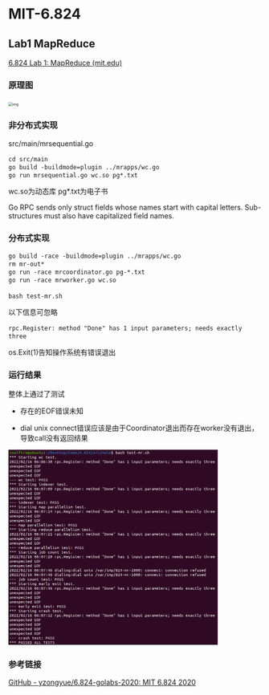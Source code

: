 # MIT-6.824

## Lab1 MapReduce

[6.824 Lab 1: MapReduce (mit.edu)](https://pdos.csail.mit.edu/6.824/labs/lab-mr.html)

### 原理图

<img src="https://pic3.zhimg.com/80/v2-3d07dd78da8061c0d6b5b06b8d83e0ba_720w.jpg" alt="img" style="zoom:50%;" />

### 非分布式实现

src/main/mrsequential.go

```shell
cd src/main
go build -buildmode=plugin ../mrapps/wc.go
go run mrsequential.go wc.so pg*.txt
```

wc.so为动态库 pg*.txt为电子书

Go RPC sends only struct fields whose names start with capital letters. Sub-structures must also have capitalized field names.

### 分布式实现

```shell
go build -race -buildmode=plugin ../mrapps/wc.go
rm mr-out*
go run -race mrcoordinator.go pg-*.txt
go run -race mrworker.go wc.so

bash test-mr.sh
```

以下信息可忽略

```shell
rpc.Register: method "Done" has 1 input parameters; needs exactly three
```

os.Exit(1)告知操作系统有错误退出

### 运行结果

整体上通过了测试

- 存在的EOF错误未知

- dial unix connect错误应该是由于Coordinator退出而存在worker没有退出，导致call没有返回结果

<img src="./pic/image-20220216220850508.png" alt="image-20220216220850508" style="zoom: 50%;" />

### 参考链接

[GitHub - yzongyue/6.824-golabs-2020: MIT 6.824 2020](https://github.com/yzongyue/6.824-golabs-2020)
